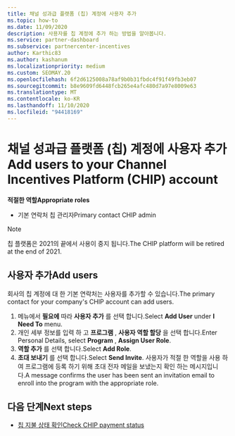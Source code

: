 ```yaml
---
title: 채널 성과급 플랫폼 (칩) 계정에 사용자 추가
ms.topic: how-to
ms.date: 11/09/2020
description: 사용자를 칩 계정에 추가 하는 방법을 알아봅니다.
ms.service: partner-dashboard
ms.subservice: partnercenter-incentives
author: Karthic83
ms.author: kashanum
ms.localizationpriority: medium
ms.custom: SEOMAY.20
ms.openlocfilehash: 6f2d6125008a78af9b0b31fbdc4f91f49fb3eb07
ms.sourcegitcommit: b8e9609fd6448fcb265e4afc480d7a97e8009e63
ms.translationtype: MT
ms.contentlocale: ko-KR
ms.lasthandoff: 11/10/2020
ms.locfileid: "94418169"
---
```

# <a name="add-users-to-your-channel-incentives-platform-chip-account"></a><span data-ttu-id="9a584-103">채널 성과급 플랫폼 (칩) 계정에 사용자 추가</span><span class="sxs-lookup"><span data-stu-id="9a584-103">Add users to your Channel Incentives Platform (CHIP) account</span></span>

<span data-ttu-id="9a584-104">**적절한 역할**</span><span class="sxs-lookup"><span data-stu-id="9a584-104">**Appropriate roles**</span></span>

- <span data-ttu-id="9a584-105">기본 연락처 칩 관리자</span><span class="sxs-lookup"><span data-stu-id="9a584-105">Primary contact CHIP admin</span></span>
 
>[!NOTE]
><span data-ttu-id="9a584-106">칩 플랫폼은 2021의 끝에서 사용이 중지 됩니다.</span><span class="sxs-lookup"><span data-stu-id="9a584-106">The CHIP platform will be retired at the end of 2021.</span></span>

## <a name="add-users"></a><span data-ttu-id="9a584-107">사용자 추가</span><span class="sxs-lookup"><span data-stu-id="9a584-107">Add users</span></span>

<span data-ttu-id="9a584-108">회사의 칩 계정에 대 한 기본 연락처는 사용자를 추가할 수 있습니다.</span><span class="sxs-lookup"><span data-stu-id="9a584-108">The primary contact for your company's CHIP account can add users.</span></span>

1. <span data-ttu-id="9a584-109">메뉴에서 **필요에** 따라 **사용자 추가** 를 선택 합니다.</span><span class="sxs-lookup"><span data-stu-id="9a584-109">Select **Add User** under **I Need To** menu.</span></span>
2. <span data-ttu-id="9a584-110">개인 세부 정보를 입력 하 고 **프로그램** , **사용자 역할 할당** 을 선택 합니다.</span><span class="sxs-lookup"><span data-stu-id="9a584-110">Enter Personal Details, select **Program** , **Assign User Role**.</span></span>
3. <span data-ttu-id="9a584-111">**역할 추가** 를 선택 합니다.</span><span class="sxs-lookup"><span data-stu-id="9a584-111">Select **Add Role**.</span></span>
4. <span data-ttu-id="9a584-112">**초대 보내기** 를 선택 합니다.</span><span class="sxs-lookup"><span data-stu-id="9a584-112">Select **Send Invite**.</span></span>
<span data-ttu-id="9a584-113">사용자가 적절 한 역할을 사용 하 여 프로그램에 등록 하기 위해 초대 전자 메일을 보냈는지 확인 하는 메시지입니다.</span><span class="sxs-lookup"><span data-stu-id="9a584-113">A message confirms the user has been sent an invitation email to enroll into the program with the appropriate role.</span></span>

## <a name="next-steps"></a><span data-ttu-id="9a584-114">다음 단계</span><span class="sxs-lookup"><span data-stu-id="9a584-114">Next steps</span></span>

- [<span data-ttu-id="9a584-115">칩 지불 상태 확인</span><span class="sxs-lookup"><span data-stu-id="9a584-115">Check CHIP payment status</span></span>](chip-payment-status.md)